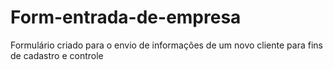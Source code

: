 # Form-entrada-de-empresa
Formulário criado para o envio de informações de um novo cliente para fins de cadastro e controle
